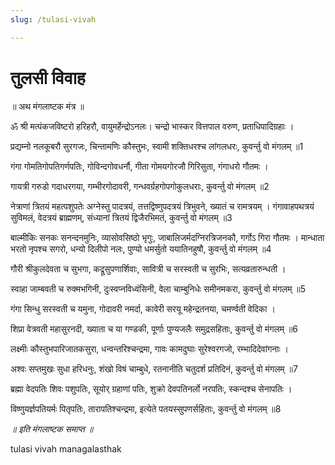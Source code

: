 ```yaml
---
slug: /tulasi-vivah

---
```

# तुलसी विवाह

॥ अथ मंगलाष्टक मंत्र ॥

ॐ श्री मत्पंकजविष्टरो हरिहरौ, वायुमर्हेन्द्रोऽनलः। चन्द्रो भास्कर वित्तपाल वरुण, प्रताधिपादिग्रहाः ।

प्रद्यम्नो नलकूबरौ सुरगजः, चिन्तामणिः कौस्तुभः, स्वामी शक्तिधरश्च लांगलधरः, कुवर्न्तु वो मंगलम् ॥1

गंगा गोमतिगोपतिगर्णपतिः, गोविन्दगोवधर्नौ, गीता गोमयगोरजौ गिरिसुता, गंगाधरो गौतमः ।

गायत्री गरुडो गदाधरगया, गम्भीरगोदावरी, गन्धवर्ग्रहगोपगोकुलधराः, कुवर्न्तु वो मंगलम् ॥2

नेत्राणां त्रितयं महत्पशुपतेः अग्नेस्तु पादत्रयं, तत्तद्विष्णुपदत्रयं त्रिभुवने, ख्यातं च रामत्रयम् । गंगावाहपथत्रयं सुविमलं, वेदत्रयं ब्राह्मणम्, संध्यानां त्रितयं द्विजैरभिमतं, कुवर्न्तु वो मंगलम् ॥3

बाल्मीकिः सनकः सनन्दनमुनिः, व्यासोवसिष्ठो भृगुः, जाबालिजर्मदग्निरत्रिजनकौ, गर्गोऽ गिरा गौतमः । मान्धाता भरतो नृपश्च सगरो, धन्यो दिलीपो नलः, पुण्यो धमर्सुतो ययातिनहुषौ, कुवर्न्तु वो मंगलम् ॥4

गौरी श्रीकुलदेवता च सुभगा, कद्रूसुपणार्शिवाः, सावित्री च सरस्वती च सुरभिः, सत्यव्रतारुन्धती ।

स्वाहा जाम्बवती च रुक्मभगिनी, दुःस्वप्नविध्वंसिनी, वेला चाम्बुनिधेः समीनमकरा, कुवर्न्तु वो मंगलम् ॥5

गंगा सिन्धु सरस्वती च यमुना, गोदावरी नमर्दा, कावेरी सरयू महेन्द्रतनया, चमर्ण्वती वेदिका ।

शिप्रा वेत्रवती महासुरनदी, ख्याता च या गण्डकी, पूर्णाः पुण्यजलैः समुद्रसहिताः, कुवर्न्तु वो मंगलम् ॥6

लक्ष्मीः कौस्तुभपारिजातकसुरा, धन्वन्तरिश्चन्द्रमा, गावः कामदुघाः सुरेश्वरगजो, रम्भादिदेवांगनाः ।

अश्वः सप्तमुखः सुधा हरिधनुः, शंखो विषं चाम्बुधे, रतनानीति चतुदर्श प्रतिदिनं, कुवर्न्तु वो मंगलम् ॥7

ब्रह्मा वेदपतिः शिवः पशुपतिः, सूयोर् ग्रहाणां पतिः, शुक्रो देवपतिनर्लो नरपतिः, स्कन्दश्च सेनापतिः ।

विष्णुयर्ज्ञपतियर्मः पितृपतिः, तारापतिश्चन्द्रमा, इत्येते पतयस्सुपणर्सहिताः, कुवर्न्तु वो मंगलम् ॥8

*॥ इति मंगलाष्टक समाप्त ॥*   

<span class='index-text'>tulasi vivah managalasthak</span>
